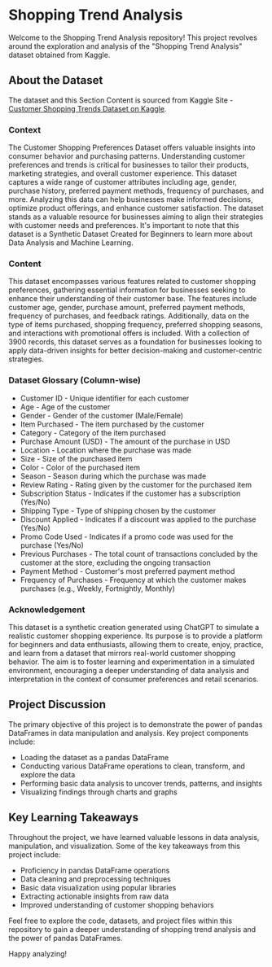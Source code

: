 # Shopping Trend Analysis

Welcome to the Shopping Trend Analysis repository! This project revolves around the exploration and analysis of the "Shopping Trend Analysis" dataset obtained from Kaggle.

## About the Dataset

The dataset and this Section Content is sourced from Kaggle Site - [Customer Shopping Trends Dataset on Kaggle](https://www.kaggle.com/datasets/iamsouravbanerjee/customer-shopping-trends-dataset).

### Context

The Customer Shopping Preferences Dataset offers valuable insights into consumer behavior and purchasing patterns. Understanding customer preferences and trends is critical for businesses to tailor their products, marketing strategies, and overall customer experience. This dataset captures a wide range of customer attributes including age, gender, purchase history, preferred payment methods, frequency of purchases, and more. Analyzing this data can help businesses make informed decisions, optimize product offerings, and enhance customer satisfaction. The dataset stands as a valuable resource for businesses aiming to align their strategies with customer needs and preferences. It's important to note that this dataset is a Synthetic Dataset Created for Beginners to learn more about Data Analysis and Machine Learning.

### Content

This dataset encompasses various features related to customer shopping preferences, gathering essential information for businesses seeking to enhance their understanding of their customer base. The features include customer age, gender, purchase amount, preferred payment methods, frequency of purchases, and feedback ratings. Additionally, data on the type of items purchased, shopping frequency, preferred shopping seasons, and interactions with promotional offers is included. With a collection of 3900 records, this dataset serves as a foundation for businesses looking to apply data-driven insights for better decision-making and customer-centric strategies.

### Dataset Glossary (Column-wise)

- Customer ID - Unique identifier for each customer
- Age - Age of the customer
- Gender - Gender of the customer (Male/Female)
- Item Purchased - The item purchased by the customer
- Category - Category of the item purchased
- Purchase Amount (USD) - The amount of the purchase in USD
- Location - Location where the purchase was made
- Size - Size of the purchased item
- Color - Color of the purchased item
- Season - Season during which the purchase was made
- Review Rating - Rating given by the customer for the purchased item
- Subscription Status - Indicates if the customer has a subscription (Yes/No)
- Shipping Type - Type of shipping chosen by the customer
- Discount Applied - Indicates if a discount was applied to the purchase (Yes/No)
- Promo Code Used - Indicates if a promo code was used for the purchase (Yes/No)
- Previous Purchases - The total count of transactions concluded by the customer at the store, excluding the ongoing transaction
- Payment Method - Customer's most preferred payment method
- Frequency of Purchases - Frequency at which the customer makes purchases (e.g., Weekly, Fortnightly, Monthly)

### Acknowledgement

This dataset is a synthetic creation generated using ChatGPT to simulate a realistic customer shopping experience. Its purpose is to provide a platform for beginners and data enthusiasts, allowing them to create, enjoy, practice, and learn from a dataset that mirrors real-world customer shopping behavior. The aim is to foster learning and experimentation in a simulated environment, encouraging a deeper understanding of data analysis and interpretation in the context of consumer preferences and retail scenarios.

## Project Discussion

The primary objective of this project is to demonstrate the power of pandas DataFrames in data manipulation and analysis. Key project components include:
- Loading the dataset as a pandas DataFrame
- Conducting various DataFrame operations to clean, transform, and explore the data
- Performing basic data analysis to uncover trends, patterns, and insights
- Visualizing findings through charts and graphs

## Key Learning Takeaways

Throughout the project, we have learned valuable lessons in data analysis, manipulation, and visualization. Some of the key takeaways from this project include:
- Proficiency in pandas DataFrame operations
- Data cleaning and preprocessing techniques
- Basic data visualization using popular libraries
- Extracting actionable insights from raw data
- Improved understanding of customer shopping behaviors

Feel free to explore the code, datasets, and project files within this repository to gain a deeper understanding of shopping trend analysis and the power of pandas DataFrames.

Happy analyzing!
